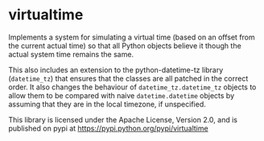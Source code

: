 virtualtime
===========

Implements a system for simulating a virtual time (based on an offset from the current actual time)
so that all Python objects believe it though the actual system time remains the same.

This also includes an extension to the python-datetime-tz library (`datetime_tz`) that ensures that the
classes are all patched in the correct order. It also changes the behaviour of `datetime_tz.datetime_tz` objects
to allow them to be compared with naive `datetime.datetime` objects by assuming that they are in the local timezone, if unspecified.

This library is licensed under the Apache License, Version 2.0, and is published on pypi at
https://pypi.python.org/pypi/virtualtime
